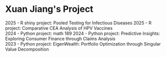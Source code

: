 # Xuan Jiang's Project 
2025 - R shiny project: Pooled Testing for Infectious Diseases
2025 - R project: Comparative CEA Analysis of HPV Vaccines  
2024 - Python project: math 189 
2024 - Python project: Predictive Insights: Exploring Consumer Finance through Claims Analysis	
2023 - Python project: EigenWealth: Portfolio Optimization through Singular Value Decomposition



 


